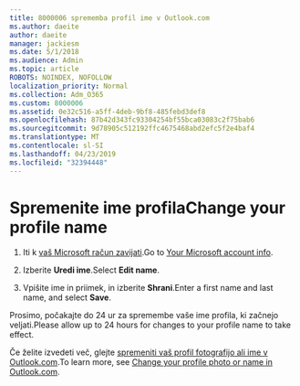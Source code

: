 ```yaml
---
title: 8000006 sprememba profil ime v Outlook.com
ms.author: daeite
author: daeite
manager: jackiesm
ms.date: 5/1/2018
ms.audience: Admin
ms.topic: article
ROBOTS: NOINDEX, NOFOLLOW
localization_priority: Normal
ms.collection: Adm_O365
ms.custom: 8000006
ms.assetid: 0e32c516-a5ff-4deb-9bf8-485febd3def8
ms.openlocfilehash: 87b42d343fc93304254bf55bca03083c2f75bab6
ms.sourcegitcommit: 9d78905c512192ffc4675468abd2efc5f2e4baf4
ms.translationtype: MT
ms.contentlocale: sl-SI
ms.lasthandoff: 04/23/2019
ms.locfileid: "32394448"
---
```

# <a name="change-your-profile-name"></a><span data-ttu-id="adaa4-102">Spremenite ime profila</span><span class="sxs-lookup"><span data-stu-id="adaa4-102">Change your profile name</span></span>

1. <span data-ttu-id="adaa4-103">Iti k [vaš Microsoft račun zavijati](https://go.microsoft.com/fwlink/p/?linkid=860841).</span><span class="sxs-lookup"><span data-stu-id="adaa4-103">Go to [Your Microsoft account info](https://go.microsoft.com/fwlink/p/?linkid=860841).</span></span>
    
2. <span data-ttu-id="adaa4-104">Izberite **Uredi ime**.</span><span class="sxs-lookup"><span data-stu-id="adaa4-104">Select **Edit name**.</span></span> 
    
3. <span data-ttu-id="adaa4-105">Vpišite ime in priimek, in izberite **Shrani**.</span><span class="sxs-lookup"><span data-stu-id="adaa4-105">Enter a first name and last name, and select **Save**.</span></span> 
    
<span data-ttu-id="adaa4-106">Prosimo, počakajte do 24 ur za spremembe vaše ime profila, ki začnejo veljati.</span><span class="sxs-lookup"><span data-stu-id="adaa4-106">Please allow up to 24 hours for changes to your profile name to take effect.</span></span>
  
<span data-ttu-id="adaa4-107">Če želite izvedeti več, glejte [spremeniti vaš profil fotografijo ali ime v Outlook.com](https://go.microsoft.com/fwlink/?linkid=873110).</span><span class="sxs-lookup"><span data-stu-id="adaa4-107">To learn more, see [Change your profile photo or name in Outlook.com](https://go.microsoft.com/fwlink/?linkid=873110).</span></span>
  

